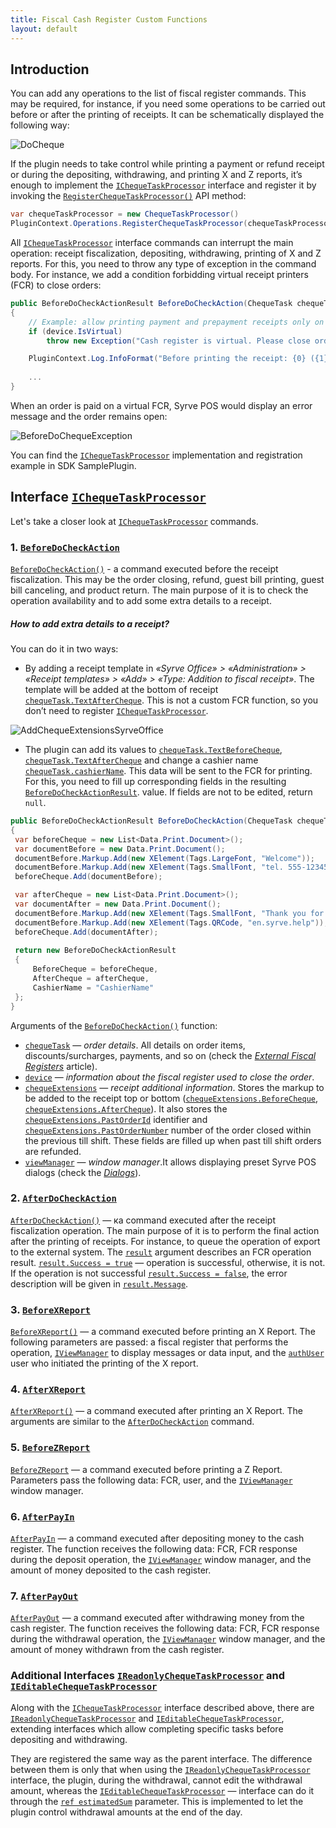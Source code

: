 ```yaml
---
title: Fiscal Cash Register Custom Functions
layout: default
---
```


## Introduction
 
You can add any operations to the list of fiscal register commands. This may be required, for instance, if you need some operations to be carried out before or after the printing of receipts. It can be schematically displayed the following way:

![DoCheque](../../img/chequeTaskProcessor/doCheque.png)

If the plugin needs to take control while printing a payment or refund receipt or during the depositing, withdrawing, and printing X and Z reports, it’s enough to implement the  [`IChequeTaskProcessor`](https://syrve.github.io/front.api.sdk/v6/html/T_Resto_Front_Api_Devices_ChequeTaskProcessor_IChequeTaskProcessor.htm) interface and register it by invoking the [`RegisterChequeTaskProcessor()`](https://syrve.github.io/front.api.sdk/v6/html/M_Resto_Front_Api_IOperationService_RegisterChequeTaskProcessor.htm)  API method:

```cs
var chequeTaskProcessor = new ChequeTaskProcessor()
PluginContext.Operations.RegisterChequeTaskProcessor(chequeTaskProcessor);
```

All [`IChequeTaskProcessor`](https://syrve.github.io/front.api.sdk/v6/html/T_Resto_Front_Api_Devices_ChequeTaskProcessor_IChequeTaskProcessor.htm) interface commands can interrupt the main operation: receipt fiscalization, depositing, withdrawing, printing of X and Z reports. For this, you need to throw any type of exception in the command body. For instance, we add a condition forbidding virtual receipt printers (FCR) to close orders:

```cs
public BeforeDoCheckActionResult BeforeDoCheckAction(ChequeTask chequeTask, ICashRegisterInfo device, CashRegisterChequeExtensions chequeExtensions, IViewManager viewManager)
{
	// Example: allow printing payment and prepayment receipts only on physical devices.
	if (device.IsVirtual)
		throw new Exception("Cash register is virtual. Please close order on real device.");

	PluginContext.Log.InfoFormat("Before printing the receipt: {0} ({1})", device.FriendlyName, device.Id);
	
	...
}
```

When an order is paid on a virtual FCR, Syrve POS would display an error message and the order remains open:

![BeforeDoChequeException](../../img/chequeTaskProcessor/beforeDoChequeException.png)

You can find the [`IChequeTaskProcessor`](https://syrve.github.io/front.api.sdk/v6/html/T_Resto_Front_Api_Devices_ChequeTaskProcessor_IChequeTaskProcessor.htm) implementation and registration example in SDK SamplePlugin.


## Interface [`IChequeTaskProcessor`](https://syrve.github.io/front.api.sdk/v6/html/T_Resto_Front_Api_Devices_ChequeTaskProcessor_IChequeTaskProcessor.htm)

Let's take a closer look at [`IChequeTaskProcessor`](https://syrve.github.io/front.api.sdk/v6/html/T_Resto_Front_Api_Devices_ChequeTaskProcessor_IChequeTaskProcessor.htm) commands.


### 1. [`BeforeDoCheckAction`](https://syrve.github.io/front.api.sdk/v6/html/M_Resto_Front_Api_Devices_ChequeTaskProcessor_IChequeTaskProcessor_BeforeDoCheckAction.htm)

[`BeforeDoCheckAction()`](https://syrve.github.io/front.api.sdk/v6/html/M_Resto_Front_Api_Devices_ChequeTaskProcessor_IChequeTaskProcessor_BeforeDoCheckAction.htm) - a command executed before the receipt fiscalization. This may be the order closing, refund, guest bill printing, guest bill canceling, and product return. The main purpose of it is to check the operation availability and to add some extra details to a receipt.

##### How to add extra details to a receipt?

You can do it in two ways:
- By adding a receipt template in *«Syrve Office» > «Administration» > «Receipt templates» > «Add» > «Type: Addition to fiscal receipt»*. The template will be added at the bottom of receipt [`chequeTask.TextAfterCheque`](https://syrve.github.io/front.api.sdk/v6/html/P_Resto_Front_Api_Data_Device_Tasks_BillTask_TextAfterCheque.htm).
This is not a custom FCR function, so you don’t need to register [`IChequeTaskProcessor`](https://syrve.github.io/front.api.sdk/v6/html/T_Resto_Front_Api_Devices_ChequeTaskProcessor_IChequeTaskProcessor.htm).

![AddChequeExtensionsSyrveOffice](../../img/chequeTaskProcessor/addChequeExtensionsSyrveOffice.png)

- The plugin can add its values to [`chequeTask.TextBeforeCheque`](https://syrve.github.io/front.api.sdk/v6/html/P_Resto_Front_Api_Data_Device_Tasks_BillTask_TextBeforeCheque.htm), [`chequeTask.TextAfterCheque`](https://syrve.github.io/front.api.sdk/v6/html/P_Resto_Front_Api_Data_Device_Tasks_BillTask_TextAfterCheque.htm) and change a cashier name [`chequeTask.cashierName`](https://syrve.github.io/front.api.sdk/v6/html/P_Resto_Front_Api_Data_Device_Tasks_CashRegisterTask_CashierName.htm). This data will be sent to the FCR for printing. For this, you need to fill up corresponding fields in the resulting [`BeforeDoCheckActionResult`](https://syrve.github.io/front.api.sdk/v6/html/T_Resto_Front_Api_Data_Device_BeforeDoCheckActionResult.htm). value. If fields are not to be edited, return `null`.

```cs
public BeforeDoCheckActionResult BeforeDoCheckAction(ChequeTask chequeTask, ICashRegisterInfo device, CashRegisterChequeExtensions chequeExtensions, IViewManager viewManager)
{
 var beforeCheque = new List<Data.Print.Document>();
 var documentBefore = new Data.Print.Document();
 documentBefore.Markup.Add(new XElement(Tags.LargeFont, "Welcome"));
 documentBefore.Markup.Add(new XElement(Tags.SmallFont, "tel. 555-123456"));
 beforeCheque.Add(documentBefore);

 var afterCheque = new List<Data.Print.Document>();
 var documentAfter = new Data.Print.Document();
 documentBefore.Markup.Add(new XElement(Tags.SmallFont, "Thank you for shopping"));
 documentBefore.Markup.Add(new XElement(Tags.QRCode, "en.syrve.help"));
 beforeCheque.Add(documentAfter);
	
 return new BeforeDoCheckActionResult
 {
     BeforeCheque = beforeCheque,
     AfterCheque = afterCheque,
     CashierName = "CashierName"
 };
}
```

Arguments of the [`BeforeDoCheckAction()`](https://syrve.github.io/front.api.sdk/v6/html/M_Resto_Front_Api_Devices_ChequeTaskProcessor_IChequeTaskProcessor_BeforeDoCheckAction.htm) function:
- [`chequeTask`](https://syrve.github.io/front.api.sdk/v6/html/T_Resto_Front_Api_Data_Device_Tasks_ChequeTask.htm) — *order details*. All details on order items, discounts/surcharges, payments, and so on (check the [*External Fiscal Registers*](CashRegisters.html "External Fiscal Registers") article).
- [`device`](https://syrve.github.io/front.api.sdk/v6/html/T_Resto_Front_Api_Data_Device_ICashRegisterInfo.htm) — *information about the fiscal register used to close the order*.
- [`chequeExtensions`](https://syrve.github.io/front.api.sdk/v6/html/T_Resto_Front_Api_Data_Device_CashRegisterChequeExtensions.htm) — *receipt additional information*. Stores the markup to be added to the receipt top or bottom ([`chequeExtensions.BeforeCheque`](https://syrve.github.io/front.api.sdk/v6/html/P_Resto_Front_Api_Data_Device_CashRegisterChequeExtensions_BeforeCheque.htm), [`chequeExtensions.AfterCheque`](https://syrve.github.io/front.api.sdk/v6/html/P_Resto_Front_Api_Data_Device_CashRegisterChequeExtensions_AfterCheque.htm)). It also stores the [`chequeExtensions.PastOrderId`](https://syrve.github.io/front.api.sdk/v6/html/P_Resto_Front_Api_Data_Device_CashRegisterChequeExtensions_PastOrderId.htm) identifier and [`chequeExtensions.PastOrderNumber`](https://syrve.github.io/front.api.sdk/v6/html/P_Resto_Front_Api_Data_Device_CashRegisterChequeExtensions_PastOrderNumber.htm) number of the order closed within the previous till shift. These fields are filled up when past till shift orders are refunded.
- [`viewManager`](https://syrve.github.io/front.api.sdk/v6/html/T_Resto_Front_Api_UI_IViewManager.htm) — *window manager*.It allows displaying preset Syrve POS dialogs (check the [*Dialogs*](ViewManager.html "Dialogs")).


### 2. [`AfterDoCheckAction`](https://syrve.github.io/front.api.sdk/v6/html/M_Resto_Front_Api_Devices_ChequeTaskProcessor_IChequeTaskProcessor_AfterDoCheckAction.htm)

[`AfterDoCheckAction()`](https://syrve.github.io/front.api.sdk/v6/html/M_Resto_Front_Api_Devices_ChequeTaskProcessor_IChequeTaskProcessor_AfterDoCheckAction.htm) — кa command executed after the receipt fiscalization operation. The main purpose of it is to perform the final action after the printing of receipts. For instance, to queue the operation of export to the external system. The [`result`](https://syrve.github.io/front.api.sdk/v6/html/T_Resto_Front_Api_Data_Device_Results_PostResult.htm) argument describes an FCR operation result.
[`result.Success = true`](https://syrve.github.io/front.api.sdk/v6/html/P_Resto_Front_Api_Data_Device_Results_PostResult_Success.htm) — operation is successful, otherwise, it is not.
If the operation is not successful [`result.Success = false`](https://syrve.github.io/front.api.sdk/v6/html/P_Resto_Front_Api_Data_Device_Results_PostResult_Success.htm), the error description will be given in  [`result.Message`](https://syrve.github.io/front.api.sdk/v6/html/P_Resto_Front_Api_Data_Device_Results_PostResult_Message.htm).


### 3. [`BeforeXReport`](https://syrve.github.io/front.api.sdk/v6/html/M_Resto_Front_Api_Devices_ChequeTaskProcessor_IChequeTaskProcessor_BeforeXReport.htm)

[`BeforeXReport()`](https://syrve.github.io/front.api.sdk/v6/html/M_Resto_Front_Api_Devices_ChequeTaskProcessor_IChequeTaskProcessor_BeforeXReport.htm) — a command executed before printing an X Report. The following parameters are passed: a fiscal register that performs the operation, [`IViewManager`](https://syrve.github.io/front.api.sdk/v6/html/T_Resto_Front_Api_UI_IViewManager.htm "IViewManager")  to display messages or data input, and the  [`authUser`](https://syrve.github.io/front.api.sdk/v6/html/T_Resto_Front_Api_Data_Security_IUser.htm) user who initiated the printing of the X report. 


### 4. [`AfterXReport`](https://syrve.github.io/front.api.sdk/v6/html/M_Resto_Front_Api_Devices_ChequeTaskProcessor_IChequeTaskProcessor_AfterXReport.htm)

[`AfterXReport()`](https://syrve.github.io/front.api.sdk/v6/html/M_Resto_Front_Api_Devices_ChequeTaskProcessor_IChequeTaskProcessor_AfterXReport.htm) —  a command executed after printing an X Report. The arguments are similar to the [`AfterDoCheckAction`](https://syrve.github.io/front.api.sdk/v6/html/M_Resto_Front_Api_Devices_ChequeTaskProcessor_IChequeTaskProcessor_AfterDoCheckAction.htm) command.


### 5. [`BeforeZReport`](https://syrve.github.io/front.api.sdk/v6/html/M_Resto_Front_Api_Devices_ChequeTaskProcessor_IChequeTaskProcessor_BeforeZReport.htm)

[`BeforeZReport`](https://syrve.github.io/front.api.sdk/v6/html/M_Resto_Front_Api_Devices_ChequeTaskProcessor_IChequeTaskProcessor_BeforeZReport.htm) —  a command executed before printing a Z Report. Parameters pass the following data: FCR, user, and the [`IViewManager`](https://syrve.github.io/front.api.sdk/v6/html/T_Resto_Front_Api_UI_IViewManager.htm "IViewManager") window manager.


### 6. [`AfterPayIn`](https://syrve.github.io/front.api.sdk/v6/html/M_Resto_Front_Api_Devices_ChequeTaskProcessor_IChequeTaskProcessor_AfterPayIn.htm)

[`AfterPayIn`](https://syrve.github.io/front.api.sdk/v6/html/M_Resto_Front_Api_Devices_ChequeTaskProcessor_IChequeTaskProcessor_AfterPayIn.htm) — a command executed after depositing money to the cash register. The function receives the following data: FCR, FCR response during the deposit operation, the [`IViewManager`](https://syrve.github.io/front.api.sdk/v6/html/T_Resto_Front_Api_UI_IViewManager.htm "IViewManager") window manager, and the amount of money deposited to the cash register.


### 7. [`AfterPayOut`](https://syrve.github.io/front.api.sdk/v6/html/M_Resto_Front_Api_Devices_ChequeTaskProcessor_IChequeTaskProcessor_AfterPayOut.htm)

[`AfterPayOut`](https://syrve.github.io/front.api.sdk/v6/html/M_Resto_Front_Api_Devices_ChequeTaskProcessor_IChequeTaskProcessor_AfterPayOut.htm) — a command executed after withdrawing money from the cash register. The function receives the following data: FCR, FCR response during the withdrawal operation, the [`IViewManager`](https://syrve.github.io/front.api.sdk/v6/html/T_Resto_Front_Api_UI_IViewManager.htm "IViewManager") window manager, and the amount of money withdrawn from the cash register.


### Additional Interfaces [`IReadonlyChequeTaskProcessor`](https://syrve.github.io/front.api.sdk/v6/html/T_Resto_Front_Api_Devices_ChequeTaskProcessor_IReadonlyChequeTaskProcessor.htm) and [`IEditableChequeTaskProcessor`](https://syrve.github.io/front.api.sdk/v6/html/T_Resto_Front_Api_Devices_ChequeTaskProcessor_IEditableChequeTaskProcessor.htm)

Along with the [`IChequeTaskProcessor`](https://syrve.github.io/front.api.sdk/v6/html/T_Resto_Front_Api_Devices_ChequeTaskProcessor_IChequeTaskProcessor.htm) interface described above, there are [`IReadonlyChequeTaskProcessor`](https://syrve.github.io/front.api.sdk/v6/html/T_Resto_Front_Api_Devices_ChequeTaskProcessor_IReadonlyChequeTaskProcessor.htm) and [`IEditableChequeTaskProcessor`](https://syrve.github.io/front.api.sdk/v6/html/T_Resto_Front_Api_Devices_ChequeTaskProcessor_IEditableChequeTaskProcessor.htm), extending interfaces which allow completing specific tasks before depositing and withdrawing.


They are registered the same way as the parent interface. The difference between them is only that when using the [`IReadonlyChequeTaskProcessor`](https://syrve.github.io/front.api.sdk/v6/html/T_Resto_Front_Api_Devices_ChequeTaskProcessor_IReadonlyChequeTaskProcessor.htm) interface, the plugin, during the withdrawal, cannot edit the withdrawal amount, whereas the  [`IEditableChequeTaskProcessor`](https://syrve.github.io/front.api.sdk/v6/html/T_Resto_Front_Api_Devices_ChequeTaskProcessor_IEditableChequeTaskProcessor.htm) — interface can do it through the [`ref estimatedSum`](https://syrve.github.io/front.api.sdk/v6/html/M_Resto_Front_Api_Devices_ChequeTaskProcessor_IEditableChequeTaskProcessor_BeforePayOutSessionClosed.htm) parameter. This is implemented to let the plugin control withdrawal amounts at the end of the day.
